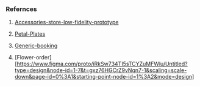 ### Refernces

1. [Accessories-store-low-fidelity-prototype](<https://www.figma.com/file/0ssOsbP9aC6XvoAPPS2B8Q/Accessories-store-low-fidelity-prototype-(Coursera)?type=design&node-id=0%3A1&mode=design&t=LnJFegQo9IxzbssO-1>)

2. [Petal-Plates](https://www.figma.com/proto/wZyYcDmO5Az8DRa4nVD46B/Coursera-Project-prototype-1?type=design&node-id=9-288&t=PzQ7EHdjaKxQEL7E-1&scaling=scale-down&page-id=9%3A191&starting-point-node-id=9%3A288&mode=design)

3. [Generic-booking](https://www.figma.com/file/qSqFD0gROWEcoBwvmDrhFX/Prototype?type=design&node-id=1%3A424&mode=design&t=un2sEM9hlQlN2HLd-1)

4. [Flower-order][https://www.figma.com/proto/iRkSw734TI5sTCYZuMFWlu/Untitled?type=design&node-id=1-7&t=gxz76HGCrZ9vNqn7-1&scaling=scale-down&page-id=0%3A1&starting-point-node-id=1%3A2&mode=design]
